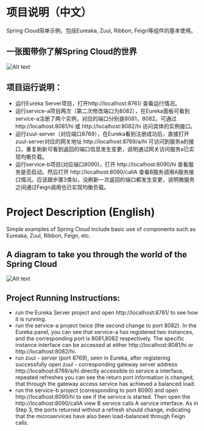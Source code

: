 项目说明（中文）
=========================
Spring Cloud简单示例，包括Eureaka, Zuul, Ribbon, Feign等组件的基本使用。

## 一张图带你了解Spring Cloud的世界
![Alt text](https://github.com/TimRowe/spring-cloud-examples/blob/master/SpringCloud.png)

## 项目运行说明：
- 运行Eureka Server项目，打开http://localhost:8761/ 查看运行情况。  
- 运行service-a项目两次（第二次修改端口为8082），在Eureka面板可看到service-a注册了两个实例，对应的端口分别是8081，8082。可通过 http://localhost:8081/hi 或  http://localhost:8082/hi 访问具体的实例接口。  
- 运行zuul-server（对应端口8769），在Eureka看到注册成功后，直接打开zuul-server对应的网关地址 http://localhost:8769/a/hi 可访问到服务a的接口，重复刷新可看到返回的端口信息发生变更，说明通过网关访问服务a已实现均衡负载。  
- 运行service-b项目(对应端口8090)，打开 http://localhost:8090/hi 查看服务是否启动。然后打开 http://localhost:8090/callA 查看B服务调用A服务接口情况。应该跟步骤3类似，没刷新一次返回的端口都发生变更，说明微服务之间通过Feign调用也已实现均衡负载。  

Project Description (English)
=========================
Simple examples of Spring Cloud include basic use of components such as Eureaka, Zuul, Ribbon, Feign, etc.

## A diagram to take you through the world of the Spring Cloud
![Alt text](https://github.com/TimRowe/spring-cloud-examples/blob/master/SpringCloud.png)

## Project Running Instructions:
- run the Eureka Server project and open http://localhost:8761/ to see how it is running.
- run the service-a project twice (the second change to port 8082). In the Eureka panel, you can see that service-a has registered two instances, and the corresponding port is 8081,8082 respectively. The specific instance interface can be accessed at either http://localhost:8081/hi or http://localhost:8082/hi.
- run zuul - server (port 8769), seen in Eureka, after registering successfully open zuul - corresponding gateway server address http://localhost:8769/a/hi directly accessible to service a interface, repeated refreshes you can see the return port information is changed, that through the gateway access service has achieved a balanced load.
- run the service-b project (corresponding to port 8090) and open http://localhost:8090/hi to see if the service is started. Then open the http://localhost:8090/callA view B service calls A service interface. As in Step 3, the ports returned without a refresh should change, indicating that the microservices have also been load-balanced through Feign calls.
